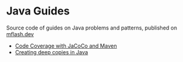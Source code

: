 # Java Guides

Source code of guides on Java problems and patterns, published on
[mflash.dev](https://mflash.dev)

- [Code Coverage with JaCoCo and Maven](./coverage-with-jacoco)
- [Creating deep copies in Java](./deep-copying)
